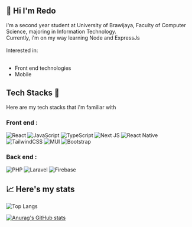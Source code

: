 <h2>👋 Hi I'm Redo </h2>
i'm a second year student at University of Brawijaya, Faculty of Computer Science, majoring in Information Technology.
<br>
Currently, i'm on my way learning Node and ExpressJs
<br><br>
 Interested in: 
 <br><br>
<ul>
  <li>Front end technologies</li>
  <li> Mobile</li>
</ul>

<!-- Contact me via https://redomeire.github.io -->

## Tech Stacks 🤖

Here are my tech stacks that i'm familiar with

### Front end :

![React](https://img.shields.io/badge/react-%2320232a.svg?style=for-the-badge&logo=react&logoColor=%2361DAFB) ![JavaScript](https://img.shields.io/badge/javascript-%23323330.svg?style=for-the-badge&logo=javascript&logoColor=%23F7DF1E) ![TypeScript](https://img.shields.io/badge/typescript-%23007ACC.svg?style=for-the-badge&logo=typescript&logoColor=white) ![Next JS](https://img.shields.io/badge/Next-black?style=for-the-badge&logo=next.js&logoColor=white) ![React Native](https://img.shields.io/badge/react_native-%2320232a.svg?style=for-the-badge&logo=react&logoColor=%2361DAFB) ![TailwindCSS](https://img.shields.io/badge/tailwindcss-%2338B2AC.svg?style=for-the-badge&logo=tailwind-css&logoColor=white) ![MUI](https://img.shields.io/badge/MUI-%230081CB.svg?style=for-the-badge&logo=mui&logoColor=white) ![Bootstrap](https://img.shields.io/badge/bootstrap-%23563D7C.svg?style=for-the-badge&logo=bootstrap&logoColor=white)

### Back end :

![PHP](https://img.shields.io/badge/php-%23777BB4.svg?style=for-the-badge&logo=php&logoColor=white) ![Laravel](https://img.shields.io/badge/laravel-%23FF2D20.svg?style=for-the-badge&logo=laravel&logoColor=white) ![Firebase](https://img.shields.io/badge/firebase-%23039BE5.svg?style=for-the-badge&logo=firebase)

<h2>📈 Here's my stats</h2>

![Top Langs](https://github-readme-stats.vercel.app/api/top-langs/?username=redomeire&theme=tokyonight&layout=compact)

[![Anurag's GitHub stats](https://github-readme-stats.vercel.app/api?username=redomeire&show_icons=true&theme=tokyonight)](https://github.com/anuraghazra/github-readme-stats)

<!---
bleedingcactus/bleedingcactus is a ✨ special ✨ repository because its `README.md` (this file) appears on your GitHub profile.
You can click the Preview link to take a look at your changes.
--->
